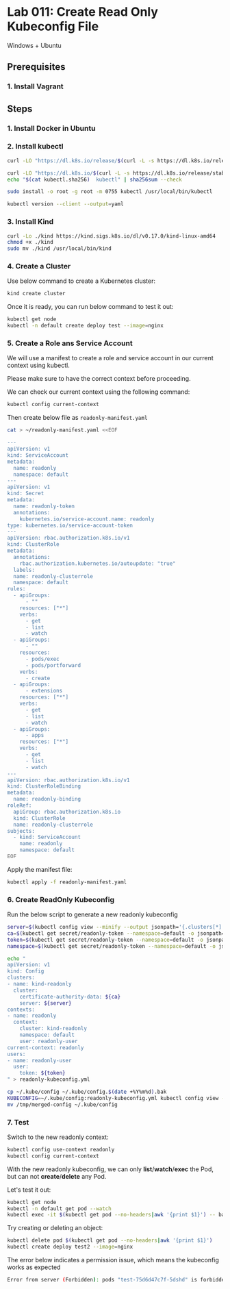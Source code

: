 # Lab 011: Create Read Only Kubeconfig File

Windows + Ubuntu

## Prerequisites

### 1. Install Vagrant

## Steps

### 1. Install Docker in Ubuntu

### 2. Install kubectl

<!--
[Install and Set Up kubectl on Linux](https://www.google.com/search?channel=fs&client=ubuntu&q=install+kubectl+)
-->

```bash
curl -LO "https://dl.k8s.io/release/$(curl -L -s https://dl.k8s.io/release/stable.txt)/bin/linux/amd64/kubectl"

curl -LO "https://dl.k8s.io/$(curl -L -s https://dl.k8s.io/release/stable.txt)/bin/linux/amd64/kubectl.sha256"
echo "$(cat kubectl.sha256)  kubectl" | sha256sum --check

sudo install -o root -g root -m 0755 kubectl /usr/local/bin/kubectl

kubectl version --client --output=yaml
```

### 3. Install Kind

```bash
curl -Lo ./kind https://kind.sigs.k8s.io/dl/v0.17.0/kind-linux-amd64
chmod +x ./kind
sudo mv ./kind /usr/local/bin/kind
```

<!--
[The full installation guide](https://kind.sigs.k8s.io/docs/user/quick-start/)
-->

### 4. Create a Cluster

Use below command to create a Kubernetes cluster:

```bash
kind create cluster
```

<!--
```bash
vagrant@vagrant:~$ kind create cluster
Creating cluster "kind" ...
 ✓ Ensuring node image (kindest/node:v1.25.3) 🖼 
 ✓ Preparing nodes 📦  
 ✓ Writing configuration 📜 
 ✓ Starting control-plane 🕹️ 
 ✓ Installing CNI 🔌 
 ✓ Installing StorageClass 💾 
Set kubectl context to "kind-kind"
You can now use your cluster with:

kubectl cluster-info --context kind-kind

Have a nice day! 👋
vagrant@vagrant:~$ 
```
-->

Once it is ready, you can run below command to test it out:

```bash
kubectl get node
kubectl -n default create deploy test --image=nginx
```

<!--
```bash
vagrant@vagrant:~$ kubectl get node
NAME                 STATUS   ROLES           AGE   VERSION
kind-control-plane   Ready    control-plane   53s   v1.25.3
vagrant@vagrant:~$ 
vagrant@vagrant:~$
vagrant@vagrant:~$ kubectl -n default create deploy test --image=nginx
deployment.apps/test created
```
-->

### 5. Create a Role ans Service Account

We will use a manifest to create a role and service account in our current context using kubectl.

Please make sure to have the correct context before proceeding.

We can check our current context using the following command:

```bash
kubectl config current-context
```

<!--
```bash
vagrant@vagrant:~$ kubectl config current-context
kind-kind
```
-->

Then create below file as `readonly-manifest.yaml`

```bash
cat > ~/readonly-manifest.yaml <<EOF

---
apiVersion: v1
kind: ServiceAccount
metadata:
  name: readonly
  namespace: default
---
apiVersion: v1
kind: Secret
metadata:
  name: readonly-token
  annotations:
    kubernetes.io/service-account.name: readonly
type: kubernetes.io/service-account-token
---
apiVersion: rbac.authorization.k8s.io/v1
kind: ClusterRole
metadata:
  annotations:
    rbac.authorization.kubernetes.io/autoupdate: "true"
  labels:
  name: readonly-clusterrole
  namespace: default
rules:
  - apiGroups:
      - ""
    resources: ["*"]
    verbs:
      - get
      - list
      - watch
  - apiGroups:
      - ""
    resources: 
      - pods/exec
      - pods/portforward
    verbs:
      - create
  - apiGroups:
      - extensions
    resources: ["*"]
    verbs:
      - get
      - list
      - watch
  - apiGroups:
      - apps
    resources: ["*"]
    verbs:
      - get
      - list
      - watch
---
apiVersion: rbac.authorization.k8s.io/v1
kind: ClusterRoleBinding
metadata:
  name: readonly-binding
roleRef:
  apiGroup: rbac.authorization.k8s.io
  kind: ClusterRole
  name: readonly-clusterrole
subjects:
  - kind: ServiceAccount
    name: readonly
    namespace: default
EOF
```

Apply the manifest file:

```bash
kubectl apply -f readonly-manifest.yaml 
```

<!--
```bash
vagrant@vagrant:~$ kubectl apply -f readonly-manifest.yaml 
serviceaccount/readonly created
secret/readonly-token created
clusterrole.rbac.authorization.k8s.io/readonly-clusterrole created
clusterrolebinding.rbac.authorization.k8s.io/readonly-binding created
```
-->

<!--
> Note: As mentioned in this [ticket](https://stackoverflow.com/questions/72256006/service-account-secret-is-not-listed-how-to-fix-it), since 1.24, ServiceAccount token secrets are no longer automatically generated. (See [this note](https://github.com/kubernetes/kubernetes/blob/master/CHANGELOG/CHANGELOG-1.24.md#urgent-upgrade-notes))
Also, the Secret is no longer used to mount credentials into Pods and you also need to manually create it. (ref: <https://kubernetes.io/docs/concepts/configuration/secret/#service-account-token-secrets>)
-->

### 6. Create ReadOnly Kubeconfig

Run the below script to generate a new readonly kubeconfig

```bash
server=$(kubectl config view --minify --output jsonpath='{.clusters[*].cluster.server}')
ca=$(kubectl get secret/readonly-token --namespace=default -o jsonpath='{.data.ca\.crt}')
token=$(kubectl get secret/readonly-token --namespace=default -o jsonpath='{.data.token}' | base64 --decode)
namespace=$(kubectl get secret/readonly-token --namespace=default -o jsonpath='{.data.namespace}' | base64 --decode)

echo "
apiVersion: v1
kind: Config
clusters:
- name: kind-readonly
  cluster:
    certificate-authority-data: ${ca}
    server: ${server}
contexts:
- name: readonly
  context:
    cluster: kind-readonly
    namespace: default
    user: readonly-user
current-context: readonly
users:
- name: readonly-user
  user:
    token: ${token}
" > readonly-kubeconfig.yml

cp ~/.kube/config ~/.kube/config.$(date +%Y%m%d).bak
KUBECONFIG=~/.kube/config:readonly-kubeconfig.yml kubectl config view --flatten > /tmp/merged-config
mv /tmp/merged-config ~/.kube/config
```

<!--
Note: If you are using **AKS**, you should have a **service account** `readonly-sa` already, which has been associated with an existing readonly cluster role. You can just run below script instead:

```bash
api_server=$(kubectl config view -o jsonpath='{.clusters[0].cluster.server}')
cluster_name=$(kubectl config view -o jsonpath='{.clusters[0].name}')
serviceaccount_name=$(kubectl -n default get serviceaccount/readonly-sa -o jsonpath='{.secrets[0].name}')
ca=$(kubectl -n default get secret/$serviceaccount_name -o jsonpath='{.data.ca\.crt}')
token=$(kubectl -n default get secret/$serviceaccount_name -o jsonpath='{.data.token}' | base64 --decode)
namespace=$(kubectl -n default get secret/$serviceaccount_name -o jsonpath='{.data.namespace}' | base64 --decode)

echo "
apiVersion: v1
kind: Config
clusters:
- name: ${cluster_name}
  cluster:
    certificate-authority-data: ${ca}
    server: ${api_server}
contexts:
- name: ${cluster_name}
  context:
    cluster: ${cluster_name}
    namespace: default
    user: readonly-user
current-context: ${cluster_name}
users:
- name: readonly-user
  user:
    token: ${token}
" > readonly.config

cp ~/.kube/config ~/.kube/config.$(date +%Y%m%d).bak
KUBECONFIG=~/.kube/config:readonly.config kubectl config view --flatten > /tmp/merged-config
mv /tmp/merged-config ~/.kube/config
```
-->

### 7. Test

Switch to the new readonly context:

```bash
kubectl config use-context readonly
kubectl config current-context
```

With the new readonly kubeconfig, we can only **list**/**watch**/**exec** the Pod, but can not **create**/**delete** any Pod.

Let's test it out:

```bash
kubectl get node
kubectl -n default get pod --watch
kubectl exec -it $(kubectl get pod --no-headers|awk '{print $1}') -- bash
```

Try creating or deleting an object:

```bash
kubectl delete pod $(kubectl get pod --no-headers|awk '{print $1}')
kubectl create deploy test2 --image=nginx
```

The error below indicates a permission issue, which means the kubeconfig works as expected

```bash
Error from server (Forbidden): pods "test-75d6d47c7f-5dshd" is forbidden: User "system:serviceaccount:default:readonly" cannot delete resource "pods" in API group "" in the namespace "default"
```
